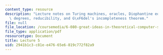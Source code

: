 ```yaml
---
content_type: resource
description: "Lecture notes on Turing machines, oracles, Diophantine equations, Turing\
  \ degrees, reducibility, and G\xF6del's incompleteness theorem."
file: null
file_location: /coursemedia/6-080-great-ideas-in-theoretical-computer-science-spring-2008/2941b1c3c81ee47665e6819c772f82a9_lec5.pdf
file_type: application/pdf
resourcetype: Document
title: Lecture 5
uid: 2941b1c3-c81e-e476-65e6-819c772f82a9
---
```

